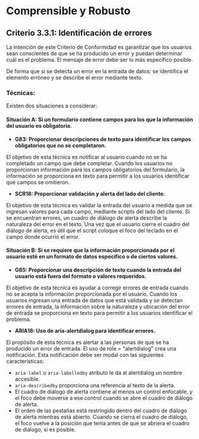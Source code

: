 # Comprensible y Robusto
## Criterio 3.3.1: Identificación de errores

La intención de este Criterio de Conformidad es garantizar que los usuarios sean conscientes de que se ha producido un error y puedan determinar cuál es el problema. El mensaje de error debe ser lo más específico posible.

De forma que si se detecta un error en la entrada de datos: se identifica el elemento erróneo y se describe el error mediante texto.

### Técnicas:

Existen dos situaciones a considerar:

#### Situación A: Si un formulario contiene campos para los que la información del usuario es obligatoria.

* **G83: Proporcionar descripciones de texto para identificar los campos obligatorios que no se completaron.**

El objetivo de esta técnica es notificar al usuario cuando no se ha completado un campo que debe completar. Cuando los usuarios no proporcionan información para los campos obligatorios del formulario, la información se proporciona en texto para permitir a los usuarios identificar qué campos se omitieron.

* **SCR18: Proporcionar validación y alerta del lado del cliente.**

El objetivo de esta técnica es validar la entrada del usuario a medida que se ingresan valores para cada campo, mediante scripts del lado del cliente. Si se encuentran errores, un cuadro de diálogo de alerta describe la naturaleza del error en el texto. Una vez que el usuario cierre el cuadro del diálogo de alerta, es útil que el script coloque el foco del teclado en el campo donde ocurrió el error.

#### Situación B: Si se requiere que la información proporcionada por el usuario esté en un formato de datos específico o de ciertos valores.

* **G85: Proporcionar una descripción de texto cuando la entrada del usuario está fuera del formato o valores requeridos.**

El objetivo de esta técnica es ayudar a corregir errores de entrada cuando no se acepta la información proporcionada por el usuario. Cuando los usuarios ingresan una entrada de datos que está validada y se detectan errores de entrada, la información sobre la naturaleza y ubicación del error de entrada se proporciona en texto para permitir a los usuarios identificar el problema.

* **ARIA18: Uso de aria-alertdialog para identificar errores.**

El propósito de esta técnica es alertar a las personas de que se ha producido un error de entrada. El uso de role = "alertdialog" crea una notificación. Esta notificación debe ser modal con las siguientes características:

  - `aria-label` o `aria-labelledby` atributo le da al alertdialog un nombre accesible.
  - `aria-describedby` proporciona una referencia al texto de la alerta.
  - El cuadro de diálogo de alerta contiene al menos un control enfocable, y el foco debe moverse a ese control cuando se abre el cuadro de diálogo de alerta.
  - El orden de las pestañas está restringido dentro del cuadro de diálogo de alerta mientras está abierto.
Cuando se cierra el cuadro de diálogo, el foco vuelve a la posición que tenía antes de que se abriera el cuadro de diálogo, si es posible.

